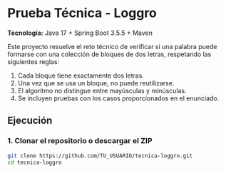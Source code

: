 # Prueba Técnica - Loggro  
**Tecnología:** Java 17 + Spring Boot 3.5.5 + Maven  

Este proyecto resuelve el reto técnico de verificar si una palabra puede formarse con una colección de bloques de dos letras, respetando las siguientes reglas:

1. Cada bloque tiene exactamente dos letras.  
2. Una vez que se usa un bloque, no puede reutilizarse.  
3. El algoritmo no distingue entre mayúsculas y minúsculas.  
4. Se incluyen pruebas con los casos proporcionados en el enunciado.  


## Ejecución

### 1. Clonar el repositorio o descargar el ZIP
```bash
git clone https://github.com/TU_USUARIO/tecnica-loggro.git
cd tecnica-loggro
